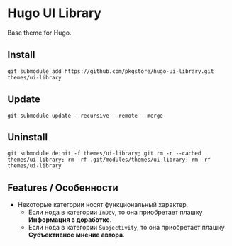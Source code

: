 # Hugo UI Library

Base theme for Hugo.

## Install

```
git submodule add https://github.com/pkgstore/hugo-ui-library.git themes/ui-library
```

## Update

```
git submodule update --recursive --remote --merge
```

## Uninstall

```
git submodule deinit -f themes/ui-library; git rm -r --cached themes/ui-library; rm -rf .git/modules/themes/ui-library; rm -rf themes/ui-library
```

## Features / Особенности

- Некоторые категории носят функциональный характер.
  - Если нода в категории `InDev`, то она приобретает плашку **Информация в доработке**.
  - Если нода в категории `Subjectivity`, то она приобретает плашку **Субъективное мнение автора**.
